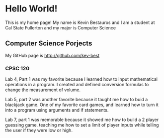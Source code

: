 # Hello World!

This is my home page! My name is Kevin Bestauros and I am a student at Cal State Fullerton and my major is Computer Science

## Computer Science Porjects 

My GitHub page is http://github.com/kev-best

### CPSC 120

Lab 4, Part 1 was my favorite because I learned how to input mathematical operations in a program. 
I created and defined conversion formulas to change the measurement of volume. 

Lab 5, part 2 was another favorite because it taught me how to buid a blackjack game. One of my favorite card games,
and learned how to turn it into a program using arguments and if statements. 

Lab 7, part 1 was memorable because it showed me how to build a 2 player guessing game. 
teaching me how to set a limit of player inputs while telling the user if they were low or high. 
